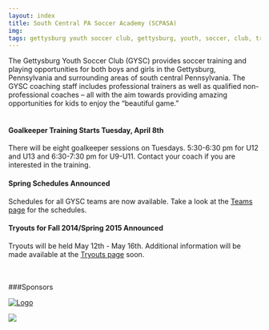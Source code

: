 ```yaml
---
layout: index
title: South Central PA Soccer Academy (SCPASA)
img: 
tags: gettysburg youth soccer club, gettysburg, youth, soccer, club, training, playing, pennsylvania
---
```

The Gettysburg Youth Soccer Club (GYSC) provides soccer training and playing opportunities for both boys and girls in the Gettysburg, Pennsylvania and surrounding areas of south central Pennsylvania. The GYSC coaching staff includes professional trainers as well as qualified non-professional coaches – all with the aim towards providing amazing opportunities for kids to enjoy the “beautiful game.”  
<br>

#### Goalkeeper Training Starts Tuesday, April 8th
There will be eight goalkeeper sessions on Tuesdays. 5:30-6:30 pm for U12 and U13 and 6:30-7:30 pm for U9-U11. Contact your coach if you are interested in the training.

#### Spring Schedules Announced
Schedules for all GYSC teams are now available. Take a look at the [Teams page](http://gettysburgyouthsoccer.org/teams/) for the schedules.

#### Tryouts for Fall 2014/Spring 2015 Announced
Tryouts will be held May 12th - May 16th. Additional information will be made available at the [Tryouts page](http://gettysburgyouthsoccer.org/tryouts/) soon.
<br>
<br>
<br>

###Sponsors


<a href="http://www.bluegraybargrill.com/"><img src="http://www.bluegraybargrill.com/bluegray/wp-content/uploads/2012/06/bgbg-gry5.png" alt="Logo"></a>

<a href="http://www.helicopterapplicators.com/"><img src="http://scpasa.com/images/stories/HAI_Logoerasedsm.jpg"></a>
